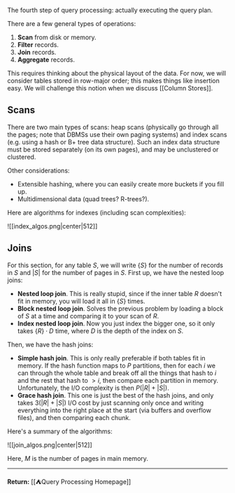 The fourth step of query processing: actually executing the query plan.

There are a few general types of operations:

1. **Scan** from disk or memory.
2. **Filter** records.
3. **Join** records.
4. **Aggregate** records.

This requires thinking about the physical layout of the data. For now, we will consider tables stored in row-major order; this makes things like insertion easy. We will challenge this notion when we discuss [[Column Stores]].

## Scans

There are two main types of scans: heap scans (physically go through all the pages; note that DBMSs use their own paging systems) and index scans (e.g. using a hash or B+ tree data structure). Such an index data structure must be stored separately (on its own pages), and may be unclustered or clustered.

Other considerations:

* Extensible hashing, where you can easily create more buckets if you fill up.
* Multidimensional data (quad trees? R-trees?).

Here are algorithms for indexes (including scan complexities):

![[index_algos.png|center|512]]

## Joins

For this section, for any table $S$, we will write $\{ S \}$ for the number of records in $S$ and $|S|$ for the number of pages in $S$. First up, we have the nested loop joins:

* **Nested loop join**. This is really stupid, since if the inner table $R$ doesn't fit in memory, you will load it all in $\{ S \}$ times.
* **Block nested loop join**. Solves the previous problem by loading a block of $S$ at a time and comparing it to your scan of $R$.
* **Index nested loop join**. Now you just index the bigger one, so it only takes $\{ R \}\cdot D$ time, where $D$ is the depth of the index on $S$.

Then, we have the hash joins:

* **Simple hash join**. This is only really preferable if both tables fit in memory. If the hash function maps to $P$ partitions, then for each $i$ we can through the whole table and break off all the things that hash to $i$ and the rest that hash to $>i$, then compare each partition in memory. Unfortunately, the I/O complexity is then $P(|R|+|S|)$.
* **Grace hash join**. This one is just the best of the hash joins, and only takes $3(|R|+|S|)$ I/O cost by just scanning only once and writing everything into the right place at the start (via buffers and overflow files), and then comparing each chunk.

Here's a summary of the algorithms:

![[join_algos.png|center|512]]

Here, $M$ is the number of pages in main memory.

---

**Return:** [[⛺Query Processing Homepage]]